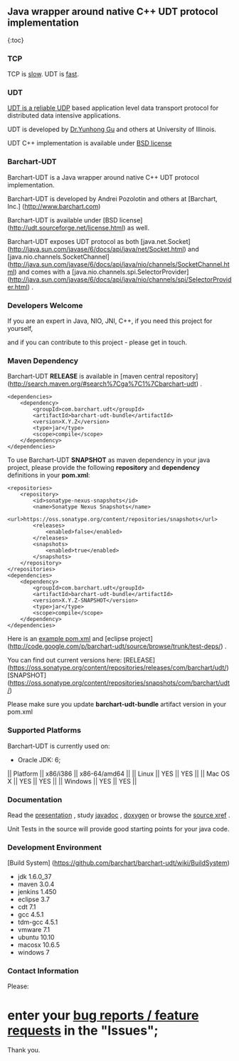 <!--

    Copyright (C) 2011-2012 Barchart, Inc. <http://www.barchart.com/>

    All rights reserved. Licensed under the OSI BSD License.

    http://www.opensource.org/licenses/bsd-license.php

-->

## Java wrapper around native C++ UDT protocol implementation
{:toc}

### TCP 

TCP is [slow](http://barchart.github.com/barchart-udt/site/presentation-2009/img6.html). 
UDT is [fast](http://barchart.github.com/barchart-udt/site/presentation-2009/img9.html).

### UDT

[UDT is a reliable UDP](http://udt.sourceforge.net)
based application level data transport protocol 
for distributed data intensive applications.

UDT is developed by 
[Dr.Yunhong Gu](http://users.lac.uic.edu/~yunhong)
and others at University of Illinois.

UDT C++ implementation is available under 
[BSD license](http://udt.sourceforge.net/license.html)

### Barchart-UDT

Barchart-UDT is a Java wrapper around native C++ UDT protocol implementation.

Barchart-UDT is developed by Andrei Pozolotin and others at
[Barchart, Inc.]
(http://www.barchart.com)

Barchart-UDT is available under
[BSD license]
(http://udt.sourceforge.net/license.html)
as well.

Barchart-UDT exposes UDT protocol as both 
[java.net.Socket]
(http://java.sun.com/javase/6/docs/api/java/net/Socket.html)
and 
[java.nio.channels.SocketChannel]
(http://java.sun.com/javase/6/docs/api/java/nio/channels/SocketChannel.html)
and comes with a 
[java.nio.channels.spi.SelectorProvider]
(http://java.sun.com/javase/6/docs/api/java/nio/channels/spi/SelectorProvider.html)
.

### Developers Welcome

If you are an expert in Java, NIO, JNI, C++, if you need this project for yourself,

and if you can contribute to this project - please get in touch.

### Maven Dependency

Barchart-UDT **RELEASE** is available in
[maven central repository]
(http://search.maven.org/#search%7Cga%7C1%7Cbarchart-udt)
.

```
<dependencies>
	<dependency>
		<groupId>com.barchart.udt</groupId>
		<artifactId>barchart-udt-bundle</artifactId>
		<version>X.Y.Z</version>
		<type>jar</type>
		<scope>compile</scope>
	</dependency>
</dependencies>
```

To use Barchart-UDT **SNAPSHOT** as maven dependency in your java project, 
please provide the following **repository** and **dependency** definitions in your **pom.xml**:

```
<repositories>
	<repository>
		<id>sonatype-nexus-snapshots</id>
		<name>Sonatype Nexus Snapshots</name>
		<url>https://oss.sonatype.org/content/repositories/snapshots</url>
		<releases>
			<enabled>false</enabled>
		</releases>
		<snapshots>
			<enabled>true</enabled>
		</snapshots>
	</repository>
</repositories>
<dependencies>
	<dependency>
		<groupId>com.barchart.udt</groupId>
		<artifactId>barchart-udt-bundle</artifactId>
		<version>X.Y.Z-SNAPSHOT</version>
		<type>jar</type>
		<scope>compile</scope>
	</dependency>
</dependencies>
```
Here is an
[example pom.xml](
http://code.google.com/p/barchart-udt/source/browse/trunk/test-deps/pom.xml)
and
[eclipse project]
(http://code.google.com/p/barchart-udt/source/browse/trunk/test-deps/)
.

You can find out current versions here: 
[RELEASE]
(https://oss.sonatype.org/content/repositories/releases/com/barchart/udt/)
[SNAPSHOT]
(https://oss.sonatype.org/content/repositories/snapshots/com/barchart/udt/)

Please make sure you update **barchart-udt-bundle** artifact version in your pom.xml

### Supported Platforms

Barchart-UDT is currently used on:

* Oracle JDK: 6;
  
|| Platform || x86/i386 || x86-64/amd64 ||
|| Linux    ||     YES  ||     YES      ||
|| Mac OS X ||     YES  ||     YES      ||
|| Windows  ||     YES  ||     YES      ||


### Documentation

Read the 
[presentation](http://barchart-udt.googlecode.com/svn/site/presentation/udt-2009.html)
, study 
[javadoc](http://barchart.github.com/barchart-udt/site/barchart-udt-core/apidocs/index.html)
,
[doxygen](http://barchart.github.com/barchart-udt/site/barchart-udt-core/doxygen/index.html)
or browse the
[source xref](http://barchart.github.com/barchart-udt/site/barchart-udt-core/xref/index.html)
. 

Unit Tests in the source will provide good starting points for your java code.

### Development Environment

[Build System]
(https://github.com/barchart/barchart-udt/wiki/BuildSystem)
 * jdk 1.6.0_37
 * maven 3.0.4
 * jenkins 1.450
 * eclipse 3.7
 * cdt 7.1
 * gcc 4.5.1
 * tdm-gcc 4.5.1
 * vmware 7.1
 * ubuntu 10.10
 * macosx 10.6.5
 * windows 7
 
### Contact Information

Please:
 # enter your [bug reports / feature requests](https://github.com/barchart/barchart-udt/issues) in the "Issues";

Thank you.
